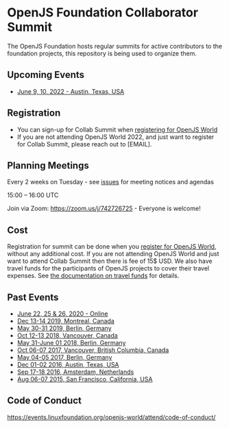 # OpenJS Foundation Collaborator Summit

The OpenJS Foundation hosts regular summits for active contributors to the foundation projects, this repository is being used to organize them.

## Upcoming Events
- [June 9, 10, 2022 - Austin, Texas, USA](https://github.com/openjs-foundation/summit/issues/310)

## Registration
- You can sign-up for Collab Summit when [registering for OpenJS World](https://events.linuxfoundation.org/openjs-world/)
- If you are not attending OpenJS World 2022, and just want to register for Collab Summit, please reach out to [EMAIL].

## Planning Meetings

Every 2 weeks on Tuesday - see [issues](https://github.com/openjs-foundation/summit/issues) for meeting notices and agendas

15:00 – 16:00 UTC

Join via Zoom: https://zoom.us/j/742726725 - Everyone is welcome!

## Cost

Registration for summit can be done when you [register for OpenJS World](https://events.linuxfoundation.org/openjs-world/), without any additional cost. If you are not attending OpenJS World and just want to attend Collab Summit then there is fee of 15$ USD. We also have travel funds for the participants of OpenJS projects to cover their travel expenses. See [the documentation on travel funds](https://github.com/openjs-foundation/cross-project-council/blob/main/project-resources/MEMBER_TRAVEL_FUND.md) for details.

## Past Events
- [June 22, 25 & 26, 2020 - Online](https://github.com/openjs-foundation/summit/issues/236)
- [Dec 13-14 2019, Montreal, Canada](https://github.com/openjs-foundation/summit/issues/202)
- [May 30-31 2019, Berlin, Germany](https://github.com/nodejs/summit/issues/135)
- [Oct 12-13 2018, Vancouver, Canada](https://github.com/nodejs/summit/issues/59)
- [May 31-June 01 2018, Berlin, Germany](https://github.com/nodejs/summit/issues/60)
- [Oct 06-07 2017, Vancouver, British Columbia, Canada](https://github.com/nodejs/summit/issues/44)
- [May 04-05 2017, Berlin, Germany](https://github.com/nodejs/summit/issues/39)
- [Dec 01-02 2016, Austin, Texas, USA](https://github.com/nodejs/summit/issues/35)
- [Sep 17-18 2016, Amsterdam, Netherlands](https://github.com/nodejs/summit/issues/16)
- [Aug 06-07 2015, San Francisco, California, USA](https://github.com/nodejs/summit/issues/1)

## Code of Conduct
https://events.linuxfoundation.org/openjs-world/attend/code-of-conduct/
